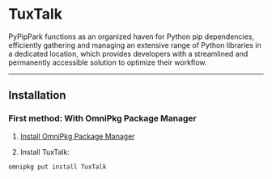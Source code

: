 # TuxTalk 

PyPipPark functions as an organized haven for Python pip dependencies, efficiently gathering and managing an extensive range of Python libraries in a dedicated location, which provides developers with a streamlined and permanently accessible solution to optimize their workflow. 

---
## Installation

### First method: With OmniPkg Package Manager 

1. [Install OmniPkg Package Manager](https://github.com/maibloom/omnipkg-app)

2. Install TuxTalk:

```
omnipkg put install TuxTalk
```